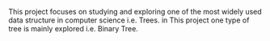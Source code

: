 This project focuses on studying and exploring one of the most
widely used data structure in computer science i.e. Trees. in
This project one type of tree is mainly explored i.e. Binary Tree.